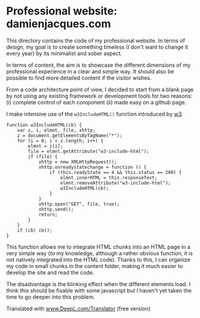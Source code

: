# Professional website: damienjacques.com

This directory contains the code of my professional website. In terms of design, my goal is to create something timeless (I don't want to change it every year) by its minimalist and sober aspect. 

In terms of content, the aim is to showcase the different dimensions of my professional experience in a clear and simple way. It should also be possible to find more detailed content if the visitor wishes.

From a code architecture point of view, I decided to start from a blank page by not using any existing framework or development tools for two reasons: (i) complete control of each component (ii) made easy on a github page.

I make intensive use of the `w3IncludeHTML()` function introduced by [w3](https://www.w3schools.com/howto/howto_html_include.asp).

```
function w3IncludeHTML(cb) {
    var z, i, elmnt, file, xhttp;
    z = document.getElementsByTagName("*");
    for (i = 0; i < z.length; i++) {
        elmnt = z[i];
        file = elmnt.getAttribute("w3-include-html");
        if (file) {
            xhttp = new XMLHttpRequest();
            xhttp.onreadystatechange = function () {
                if (this.readyState == 4 && this.status == 200) {
                    elmnt.innerHTML = this.responseText;
                    elmnt.removeAttribute("w3-include-html");
                    w3IncludeHTML(cb);
                }
            }
            xhttp.open("GET", file, true);
            xhttp.send();
            return;
        }
    }
    if (cb) cb();
}
```

This function allows me to integrate HTML chunks into an HTML page in a very simple way (to my knowledge, although a rather obvious function, it is not natively integrated into the HTML code).  Thanks to this, I can organize my code in small chunks in the content folder, making it much easier to develop the site and read the code.

The disadvantage is the blinking effect when the different elements load. I think this should be fixable with some javascript but I haven't yet taken the time to go deeper into this problem. 

Translated with www.DeepL.com/Translator (free version)
